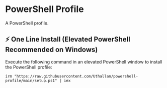 # PowerShell Profile

A PowerShell profile.

## ⚡ One Line Install (Elevated PowerShell Recommended on Windows)

Execute the following command in an elevated PowerShell window to install the PowerShell profile:

```
irm "https://raw.githubusercontent.com/Uthallan/powershell-profile/main/setup.ps1" | iex
```
